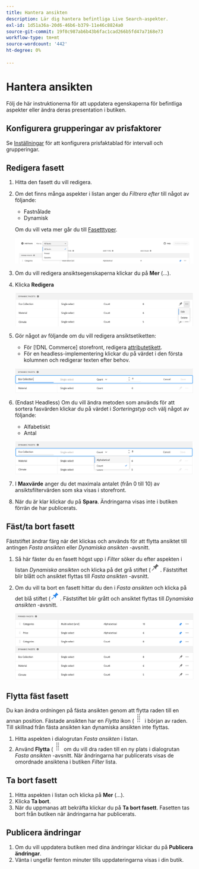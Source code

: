 ```yaml
---
title: Hantera ansikten
description: Lär dig hantera befintliga Live Search-aspekter.
exl-id: 1d51a36a-20d6-46b6-b379-11e46c8824a0
source-git-commit: 19f0c987ab6b43b6fac1cad266b5fd47a7168e73
workflow-type: tm+mt
source-wordcount: '442'
ht-degree: 0%

---
```


# Hantera ansikten

Följ de här instruktionerna för att uppdatera egenskaperna för befintliga aspekter eller ändra deras presentation i butiken.

## Konfigurera grupperingar av prisfaktorer

Se [Inställningar](settings.md) för att konfigurera prisfaktablad för intervall och grupperingar.

## Redigera fasett

1. Hitta den fasett du vill redigera.
1. Om det finns många aspekter i listan anger du *Filtrera efter* till något av följande:

   * Fastnålade
   * Dynamisk

   Om du vill veta mer går du till [Fasetttyper](facets-type.md).

   ![Filteransikten](assets/facets-filter-by-cropped.png)

1. Om du vill redigera ansiktsegenskaperna klickar du på **Mer** (...).
1. Klicka **Redigera**

   ![Redigeringsalternativ](assets/facet-edit-menu.png)

1. Gör något av följande om du vill redigera ansiktsetiketten:

   * För [!DNL Commerce] storefront, redigera [attributetikett](https://docs.magento.com/user-guide/stores/attributes-product.html).
   * För en headless-implementering klickar du på värdet i den första kolumnen och redigerar texten efter behov.

   ![Redigera etikett](assets/facet-edit-label.png)

1. (Endast Headless) Om du vill ändra metoden som används för att sortera fasvärden klickar du på värdet i *Sorteringstyp* och välj något av följande:

   * Alfabetiskt
   * Antal

   ![Redigera antal](assets/facets-edit-count.png)

1. I **Maxvärde** anger du det maximala antalet (från 0 till 10) av ansiktsfiltervärden som ska visas i storefront.
1. När du är klar klickar du på **Spara**.
Ändringarna visas inte i butiken förrän de har publicerats.

## Fäst/ta bort fasett

Fäststiftet ändrar färg när det klickas och används för att flytta ansiktet till antingen *Fasta ansikten* eller *Dynamiska ansikten* -avsnitt.

1. Så här fäster du en fasett högst upp i *Filter* söker du efter aspekten i listan *Dynamiska ansikten* och klicka på det grå stiftet (![Fästväljare](assets/btn-pin-gray.png).
Fäststiftet blir blått och ansiktet flyttas till *Fasta ansikten* -avsnitt.
1. Om du vill ta bort en fasett hittar du den i *Fasta ansikten* och klicka på det blå stiftet (![Fästväljare](assets/btn-pin-blue.png).
Fäststiftet blir grått och ansiktet flyttas till *Dynamiska ansikten* -avsnitt.

   ![Fastnålade och dynamiska aspekter](assets/facets-pinned-unpinned.png)

## Flytta fäst fasett

Du kan ändra ordningen på fästa ansikten genom att flytta raden till en annan position. Fästade ansikten har en *Flytta* ikon (![Flytta väljare](assets/btn-move.png) i början av raden. Till skillnad från fästa ansikten kan dynamiska ansikten inte flyttas.

1. Hitta aspekten i dialogrutan *Fasta ansikten* i listan.
1. Använd **Flytta** (![Flytta väljare](assets/btn-move.png) om du vill dra raden till en ny plats i dialogrutan *Fasta ansikten* -avsnitt.
När ändringarna har publicerats visas de omordnade ansiktena i butiken *Filter* lista.

## Ta bort fasett

1. Hitta aspekten i listan och klicka på **Mer** (...).
1. Klicka **Ta bort**.
1. När du uppmanas att bekräfta klickar du på **Ta bort fasett**.
Fasetten tas bort från butiken när ändringarna har publicerats.

## Publicera ändringar

1. Om du vill uppdatera butiken med dina ändringar klickar du på **Publicera ändringar**.
1. Vänta i ungefär femton minuter tills uppdateringarna visas i din butik.
